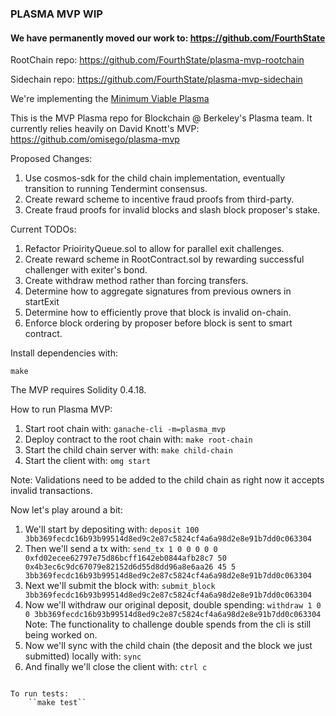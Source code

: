 ### PLASMA MVP WIP


#### We have permanently moved our work to: https://github.com/FourthState

RootChain repo: https://github.com/FourthState/plasma-mvp-rootchain

Sidechain repo: https://github.com/FourthState/plasma-mvp-sidechain


We're implementing the [Minimum Viable Plasma](https://ethresear.ch/t/minimal-viable-plasma/426)

This is the MVP Plasma repo for Blockchain @ Berkeley's Plasma team. 
It currently relies heavily on David Knott's MVP: https://github.com/omisego/plasma-mvp

Proposed Changes:
1. Use cosmos-sdk for the child chain implementation, eventually transition to running Tendermint consensus.
2. Create reward scheme to incentive fraud proofs from third-party.
3. Create fraud proofs for invalid blocks and slash block proposer's stake.

Current TODOs:
1. Refactor PrioirityQueue.sol to allow for parallel exit challenges.
2. Create reward scheme in RootContract.sol by rewarding successful challenger with exiter's bond.
3. Create withdraw method rather than forcing transfers.
4. Determine how to aggregate signatures from previous owners in startExit
5. Determine how to efficiently prove that block is invalid on-chain.
6. Enforce block ordering by proposer before block is sent to smart contract.

Install dependencies with:

``make``

The MVP requires Solidity 0.4.18.

How to run Plasma MVP:

1. Start root chain with: ``ganache-cli -m=plasma_mvp``
2. Deploy contract to the root chain with:
``make root-chain``
3. Start the child chain server with:
``make child-chain``
4. Start the client with:
``omg start``

Note: Validations need to be added to the child chain as right now it accepts invalid transactions.

Now let's play around a bit:
1. We'll start by depositing with: ``deposit 100 3bb369fecdc16b93b99514d8ed9c2e87c5824cf4a6a98d2e8e91b7dd0c063304``
2. Then we'll send a tx with: ``send_tx 1 0 0 0 0 0 0xfd02ecee62797e75d86bcff1642eb0844afb28c7 50 0x4b3ec6c9dc67079e82152d6d55d8dd96a8e6aa26 45 5 3bb369fecdc16b93b99514d8ed9c2e87c5824cf4a6a98d2e8e91b7dd0c063304``
3.  Next we'll submit the block with: ``submit_block 3bb369fecdc16b93b99514d8ed9c2e87c5824cf4a6a98d2e8e91b7dd0c063304``
4. Now we'll withdraw our original deposit, double spending:
``withdraw 1 0 0 3bb369fecdc16b93b99514d8ed9c2e87c5824cf4a6a98d2e8e91b7dd0c063304``
Note: The functionality to challenge double spends from the cli is still being worked on.
5. Now we'll sync with the child chain (the deposit and the block we just submitted) locally with: ``sync``
6. And finally we'll close the client with: `ctrl c`
````

To run tests:
    ``make test``
